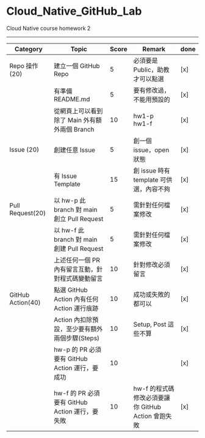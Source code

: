# Cloud_Native_GitHub_Lab
Cloud Native course homework 2

---

| Category         | Topic                                      | Score | Remark                                                                 | done |
|------------------|--------------------------------------------|-------|------------------------------------------------------------------------|----------|
| Repo 操作 (20)   | 建立一個 GitHub Repo                      | 5     | 必須要是 Public，助教才可以點選                                       | [x]      |
|                  | 有準備 README.md                          | 5     | 要有修改過，不能用預設的                                               | [x]      |
|                  | 從網頁上可以看到除了 Main 外有額外兩個 Branch | 10    | hw1-p<br>hw1-f                                                        | [x]      |
| Issue (20)       | 創建任意 Issue                            | 5     | 創一個 issue，open 狀態                                               | [x]      |
|                  | 有 Issue Template                         | 15    | 創 issue 時有 template 可供選，內容不夠                               | [x]      |
| Pull Request(20) | 以 hw-p 此 branch 對 main 創立 Pull Request | 5     | 需針對任何檔案修改                                                     | [x]      |
|                  | 以 hw-f 此 branch 對 main 創建 Pull Request | 5     | 需針對任何檔案修改                                                     | [x]      |
|                  | 上述任何一個 PR 內有留言互動，針對程式碼變動留言 | 10    | 針對修改必須留言                                                       | [x]      |
| GitHub Action(40)| 點選 GitHub Action 內有任何 Action 運行痕跡 | 10    | 成功或失敗的都可以                                                     | [x]      |
|                  | Action 內扣除預設，至少要有額外兩個步驟(Steps) | 10    | Setup, Post 這些不算                                                   | [x]      |
|                  | hw-p 的 PR 必須要有 GitHub Action 運行，要成功 | 10    |                                                                        | [x]      |
|                  | hw-f 的 PR 必須要有 GitHub Action 運行，要失敗 | 10    | hw-f 的程式碼修改必須要讓你 GitHub Action 會跑失敗                     | [x]      |